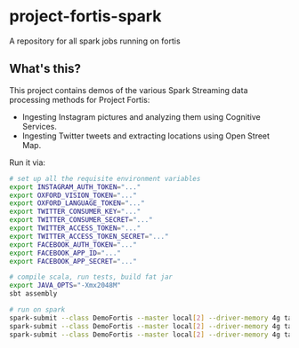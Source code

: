# project-fortis-spark

A repository for all spark jobs running on fortis

## What's this? ##

This project contains demos of the various Spark Streaming data processing methods for Project Fortis:

- Ingesting Instagram pictures and analyzing them using Cognitive Services.
- Ingesting Twitter tweets and extracting locations using Open Street Map.

Run it via:

```sh
# set up all the requisite environment variables
export INSTAGRAM_AUTH_TOKEN="..."
export OXFORD_VISION_TOKEN="..."
export OXFORD_LANGUAGE_TOKEN="..."
export TWITTER_CONSUMER_KEY="..."
export TWITTER_CONSUMER_SECRET="..."
export TWITTER_ACCESS_TOKEN="..."
export TWITTER_ACCESS_TOKEN_SECRET="..."
export FACEBOOK_AUTH_TOKEN="..."
export FACEBOOK_APP_ID="..."
export FACEBOOK_APP_SECRET="..."

# compile scala, run tests, build fat jar
export JAVA_OPTS="-Xmx2048M"
sbt assembly

# run on spark
spark-submit --class DemoFortis --master local[2] --driver-memory 4g target/scala-2.11/project-fortis-spark-assembly-0.0.1.jar instagram
spark-submit --class DemoFortis --master local[2] --driver-memory 4g target/scala-2.11/project-fortis-spark-assembly-0.0.1.jar twitter
spark-submit --class DemoFortis --master local[2] --driver-memory 4g target/scala-2.11/project-fortis-spark-assembly-0.0.1.jar facebook
```
